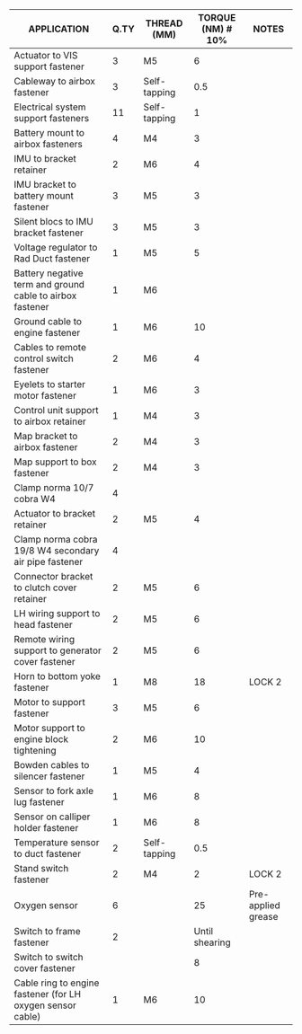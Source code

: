 |APPLICATION                                                                 |Q.TY|THREAD (MM) |TORQUE (NM) # 10%                                    |NOTES                             |
|----------------------------------------------------------------------------|----|------------|-----------------------------------------------------|----------------------------------|
|Actuator to VIS support fastener                                            |3   |M5          |6                                                    |                                  |
|Cableway to airbox fastener                                                 |3   |Self-tapping|0.5                                                  |                                  |
|Electrical system support fasteners                                         |11  |Self-tapping|1                                                    |                                  |
|Battery mount to airbox fasteners                                           |4   |M4          |3                                                    |                                  |
|IMU to bracket retainer                                                     |2   |M6          |4                                                    |                                  |
|IMU bracket to battery mount fastener                                       |3   |M5          |3                                                    |                                  |
|Silent blocs to IMU bracket fastener                                        |3   |M5          |3                                                    |                                  |
|Voltage regulator to Rad Duct fastener                                      |1   |M5          |5                                                    |                                  |
|Battery negative term and ground cable to airbox fastener                   |1   |M6          |                                                     |                                  |
|Ground cable to engine fastener                                             |1   |M6          |10                                                   |                                  |
|Cables to remote control switch  fastener                                   |2   |M6          |4                                                    |                                  |
|Eyelets to starter motor fastener                                           |1   |M6          |3                                                    |                                  |
|Control unit support to airbox retainer                                     |1   |M4          |3                                                    |                                  |
|Map bracket to airbox fastener                                              |2   |M4          |3                                                    |                                  |
|Map support to box fastener                                                 |2   |M4          |3                                                    |                                  |
|Clamp norma 10/7 cobra W4                                                   |4   |            |                                                     |                                  |
|Actuator to bracket retainer                                                |2   |M5          |4                                                    |                                  |
|Clamp norma cobra 19/8 W4 secondary air pipe fastener                       |4   |            |                                                     |                                  |
|Connector bracket to clutch cover  retainer                                 |2   |M5          |6                                                    |                                  |
|LH wiring support to head fastener                                          |2   |M5          |6                                                    |                                  |
|Remote wiring support to generator cover fastener                           |2   |M5          |6                                                    |                                  |
|Horn to bottom yoke fastener                                                |1   |M8          |18                                                   |LOCK 2                            |
|Motor to support fastener                                                   |3   |M5          |6                                                    |                                  |
|Motor support to engine block tightening                                    |2   |M6          |10                                                   |                                  |
|Bowden cables to silencer fastener                                          |1   |M5          |4                                                    |                                  |
|Sensor to fork axle lug fastener                                            |1   |M6          |8                                                    |                                  |
|Sensor on calliper holder fastener                                          |1   |M6          |8                                                    |                                  |
|Temperature sensor to duct fastener                                         |2   |Self-tapping|0.5                                                  |                                  |
|Stand switch fastener                                                       |2   |M4          |2                                                    |LOCK 2                            |
|Oxygen sensor                                                               |6   |            |25                                                   |Pre-applied grease                |
|Switch to frame fastener                                                    |2   |            |Until shearing                                       |                                  |
|Switch to switch cover fastener                                             |    |            |8                                                    |                                  |
|Cable ring to engine fastener (for LH oxygen sensor cable)                  |1   |M6          |10                                                   |                                  |
